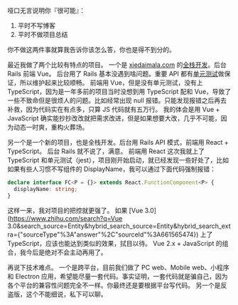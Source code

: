 哑口无言说明你『很可能』：

1. 平时不写博客
2. 平时不做项目总结

你不做这两件事就算我告诉你该怎么答，你也是得不到分的。

最近我做了两个比较有特点的项目。
一个是 [xiedaimala.com](https://link.zhihu.com/?target=http%3A//xiedaimala.com/) 的[全栈开发](https://www.zhihu.com/search?q=全栈开发&search_source=Entity&hybrid_search_source=Entity&hybrid_search_extra={"sourceType"%3A"answer"%2C"sourceId"%3A661565474})。后台 Rails 前端 Vue。
后台用了 Rails 基本没遇到啥问题。重要 API 都有[单元测试](https://www.zhihu.com/search?q=单元测试&search_source=Entity&hybrid_search_source=Entity&hybrid_search_extra={"sourceType"%3A"answer"%2C"sourceId"%3A661565474})做保证，所以维护起来比较顺畅。
前端用 Vue，但是没有单元测试，没有上 TypeScript，因为是一年多前的项目当时没想到用 TypeScript 配和 Vue，导致了一些不致命但是很烦人的问题。比如经常出现 null 报错。只能发现报错之后再去补救，因为代码实在有点多，只算 JS 代码就有五万行。
我的体会是用 Vue + JavaScript 确实能抄抄改改就把需求改进，但是如果想要大改，几乎不可能，因为动态一时爽，重构火葬场。

另一个是一个新的项目，也是全栈开发。后台用 Rails API 模式，前端用 React + TypeScript。
后台 Rails 就不说了，满意。
前端用 React 这次我就上了 TypeScript 和单元测试（jest），项目刚开始启动，就已经发现一些好处了，比如如果有些人习惯不写组件的 DisplayName，我可以通过下面代码强制报错：

```ts
declare interface FC<P = {}> extends React.FunctionComponent<P> {
  displayName: string;
}
```

这样一来，我对项目的把控就更强了。
如果 [Vue 3.0](https://www.zhihu.com/search?q=Vue 3.0&search_source=Entity&hybrid_search_source=Entity&hybrid_search_extra={"sourceType"%3A"answer"%2C"sourceId"%3A661565474}) 上了 TypeScript，应该也能达到类似的效果，拭目以待。
Vue 2.x + JavaScript 的组合，我今后是绝对不会主动再用了。

再说下技术难点。
一个是跨平台，目前我们做了 PC web、Mobile web、小程序和 Electron 应用，希望能尽量一套代码。事实证明，一套代码就是骗自己，因为各个平台的兼容性问题完全不一样。你最终还是要根据平台写代码。
另一个是反盗版，这个不能细说，私下可以聊。





